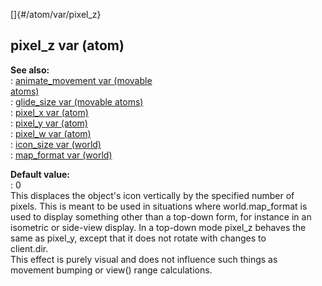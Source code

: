 []{#/atom/var/pixel_z}    
## pixel_z var (atom)    
**See also:**    
:   [animate_movement var (movable    
    atoms)](ref/atom/movable/var/animate_movement)    
:   [glide_size var (movable atoms)](ref/atom/movable/var/glide_size)    
:   [pixel_x var (atom)](ref/atom/var/pixel_x)    
:   [pixel_y var (atom)](ref/atom/var/pixel_y)    
:   [pixel_w var (atom)](ref/atom/var/pixel_w)    
:   [icon_size var (world)](ref/world/var/icon_size)    
:   [map_format var (world)](ref/world/var/map_format)    
<!-- -->    
**Default value:**    
:   0    
This displaces the object\'s icon vertically by the specified number of    
pixels. This is meant to be used in situations where world.map_format is    
used to display something other than a top-down form, for instance in an    
isometric or side-view display. In a top-down mode pixel_z behaves the    
same as pixel_y, except that it does not rotate with changes to    
client.dir.    
This effect is purely visual and does not influence such things as    
movement bumping or view() range calculations.  